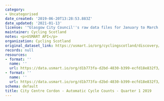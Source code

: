 ```yaml
---
category:
- Uncategorised
date_created: '2019-06-20T13:28:53.883Z'
date_updated: '2021-01-13'
license: '"Glasgow City Council''s raw data files for January to March 2019."'
maintainer: Cycling Scotland
notes: <p>USMART API</p>
organization: Cycling Scotland
original_dataset_link: https://usmart.io/org/cyclingscotland/discovery/discovery-view-detail/5e0304e7-bd04-4c70-be63-b1865fe9a8e8
records: null
resources:
- format: ''
  name: ''
  url: https://data.usmart.io/org/d1b773fa-d2bd-4830-b399-ecfd18e832f3/resource?resourceGUID=c3e8b496-290b-4f9e-b040-8acbaad84e00
- format: ''
  name: ''
  url: https://data.usmart.io/org/d1b773fa-d2bd-4830-b399-ecfd18e832f3/additionalDocumentation/e6b0978b-db1a-44f3-9f44-88a75181b7bf/Automatic%20Cycle%20Counter%20Locations%20City%20Centre%20Cordon.pdf
schema: default
title: City Centre Cordon - Automatic Cycle Counts - Quarter 1 2019
---
```

